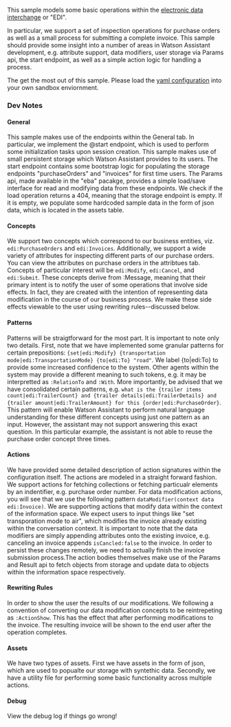 This sample models some basic operations within the [electronic data interchange](https://en.wikipedia.org/wiki/Electronic_data_interchange) or "EDI".

In particular, we support a set of inspection operations for purchase orders as well as a small process for submitting a complete invoice. This sample should provide some insight into a number of areas in Watson Assistant development, e.g. attribute support, data modifiers, user storage via Params api, the start endpoint, as well as a simple action logic for handling a process.

The get the most out of this sample. Please load the [yaml configuration](edi.yaml) into your own sandbox enviornment.

### Dev Notes

#### General

This sample makes use of the endpoints within the General tab. In particular, we implement the @start endpoint, which is used 
to perform some initialization tasks upon session creation. This sample makes use of small persistent storage which Watson Assistant provides to its users. The start endpoint contains some bootstrap logic for populating the storage endpoints "purchaseOrders" and "invoices" for first time users. The Params api, made available in the "eba" pacakge, provides a simple load/save interface for read and modifying data from these endpoints. We check if the load operation returns a 404, meaning that the storage endpoint is empty. If it is empty, we populate some hardcoded sample data in the form of json data, which is located in the assets table.

#### Concepts

We support two concepts which correspond to our business entities, viz. `edi:PurchaseOrders` and `edi:Invoices`. Additionally, we support a wide variety of attributes for inspecting different parts of our purchase orders. You can view the attributes on purchase orders in the attribtues tab. Concepts of particular interest will be `edi:Modify`, `edi:Cancel`, and `edi:Submit`. These concepts derive from :Message, meaning that their primary intent is to notify the user of some operations that involve side effects. In fact, they are created with the intention of representing data modification in the course of our business process. We make these side effects viewable to the user using rewriting rules--discussed below.

#### Patterns

Patterns will be straigtforward for the most part. It is important to note only two details. First, note that we have implemented some granular patterns for certain prepositions: `{set|edi:Modify} {transportation mode|edi:TransportationMode} {to|edi:To} "road"`. We label {to|edi:To} to provide some increased confidence to the system. Other agents within the system may provide a different meaning to such tokens, e.g. it may be interpretted as `:RelationTo` and `:With`. More importantly, be advised that we have consolidated certain patterns, e.g. `what is the {trailer items count|edi:TrailerCount} and {trailer details|edi:TrailerDetails} and {trailer amount|edi:TrailerAmount} for this {order|edi:PurchaseOrder}`. This pattern will enable Watson Assistant to perform natural language understanding for these different concepts using just one pattern as an input. However, the assistant may not support answering this exact question. In this particular example, the assistant is not able to reuse the purchase order concept three times.

#### Actions

We have provided some detailed description of action signatures within the configuration itself. The actions are modeled in a straight forward fashion. We support actions for fetching collections or fetching particualr elements by an indentifier, e.g. purchase order number. For data modification actions, you will see that we use the following pattern `dataModifier(context data edi:Invoice)`. We are supporting actions that modify data within the context of the information space. We expect users to input things like "set transporation mode to air", which modifies the invoice already existing within the conversation context. It is important to note that the data modifiers are simply appending attributes onto the existing invoice, e.g. canceling an invoice appends `isCancled:false` to the invoice. In order to persist these changes remotely, we need to actually finish the invoice submission process.The action bodies themselves make use of the Params and Result api to fetch objects from storage and update data to objects within the information space respectively. 

#### Rewriting Rules

In order to show the user the results of our modifications. We following a convention of converting our data modification concepts to be reintrepeting as `:ActionShow`. This has the effect that after performing modifications to the invoice. The resulting invoice will be shown to the end user after the operation completes. 

#### Assets

We have two types of assets. First we have assets in the form of json, which are used to popualte our storage with syntethic data. Secondly, we have a utility file for performing some basic functionality across multiple actions. 

#### Debug

View the debug log if things go wrong!
